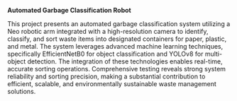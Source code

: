 **Automated Garbage Classification Robot**

This project presents an automated garbage classification system utilizing a Neo robotic arm integrated with a high-resolution camera to identify, classify, and sort waste items into designated containers for paper, plastic, and metal. The system leverages advanced machine learning techniques, specifically EfficientNetB0 for object classification and YOLOv8 for multi-object detection. The integration of these technologies enables real-time, accurate sorting operations. Comprehensive testing reveals strong system reliability and sorting precision, making a substantial contribution to efficient, scalable, and environmentally sustainable waste management solutions.
